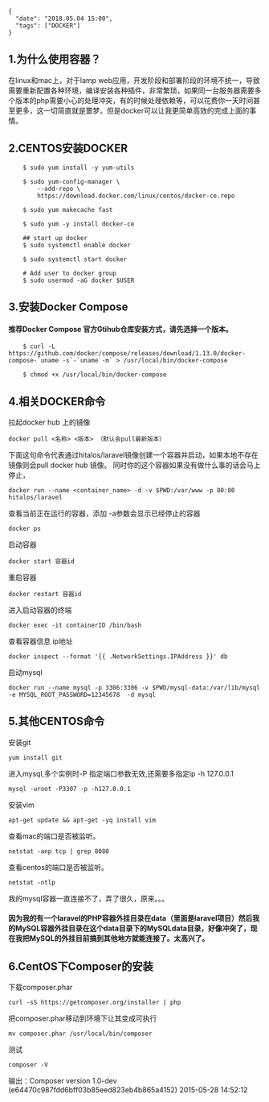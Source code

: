 ```jso
{
  "date": "2018.05.04 15:00",
  "tags": ["DOCKER"]
}
```



## 1.为什么使用容器？

在linux和mac上，对于lamp web应用，开发阶段和部署阶段的环境不统一，导致需要重新配置各种环境，编译安装各种插件，非常繁琐，如果同一台服务器需要多个版本的php需要小心的处理冲突，有的时候处理依赖等，可以花费你一天时间甚至更多，这一切简直就是噩梦。但是docker可以让我更简单高效的完成上面的事情。


## 2.CENTOS安装DOCKER

```shell
    $ sudo yum install -y yum-utils

    $ sudo yum-config-manager \
        --add-repo \
        https://download.docker.com/linux/centos/docker-ce.repo

    $ sudo yum makecache fast

    $ sudo yum -y install docker-ce

    ## start up docker
    $ sudo systemctl enable docker

    $ sudo systemctl start docker

    # Add user to docker group
    $ sudo usermod -aG docker $USER

```

## 3.安装Docker Compose


#### 推荐Docker Compose 官方Gtihub仓库安装方式，请先选择一个版本。
```shell
    $ curl -L https://github.com/docker/compose/releases/download/1.13.0/docker-compose-`uname -s`-`uname -m` > /usr/local/bin/docker-compose

    $ chmod +x /usr/local/bin/docker-compose
```

## 4.相关DOCKER命令
拉起docker hub 上的镜像

    docker pull <名称> <版本> （默认会pull最新版本）

下面这句命令代表通过hitalos/laravel镜像创建一个容器并启动，如果本地不存在镜像则会pull docker hub 镜像。
同时你的这个容器如果没有做什么事的话会马上停止，

    docker run --name <container_name> -d -v $PWD:/var/www -p 80:80 hitalos/laravel


查看当前正在运行的容器，添加 -a参数会显示已经停止的容器

    docker ps

启动容器

    docker start 容器id


重启容器

    docker restart 容器id

进入启动容器的终端

    docker exec -it containerID /bin/bash 

查看容器信息 ip地址

    docker inspect --format '{{ .NetworkSettings.IPAddress }}' db


启动mysql

    docker run --name mysql -p 3306:3306 -v $PWD/mysql-data:/var/lib/mysql -e MYSQL_ROOT_PASSWORD=12345678  -d mysql



## 5.其他CENTOS命令

安装git

    yum install git

进入mysql,多个实例时-P 指定端口参数无效,还需要多指定ip -h 127.0.0.1 

    mysql -uroot -P3307 -p -h127.0.0.1

 安装vim

    apt-get update && apt-get -yq install vim

查看mac的端口是否被监听。

    netstat -anp tcp | grep 8080

 查看centos的端口是否被监听。

    netstat -ntlp




我的mysql容器一直连接不了，弄了很久，原来。。。

#### 因为我的有一个laravel的PHP容器外挂目录在data（里面是laravel项目）然后我的MySQL容器外挂目录在这个data目录下的MySQLdata目录，好像冲突了，现在我把MySQL的外挂目前搞到其他地方就能连接了。太高兴了。




## 6.CentOS下Composer的安装

下载composer.phar 

    curl -sS https://getcomposer.org/installer | php

把composer.phar移动到环境下让其变成可执行 

    mv composer.phar /usr/local/bin/composer

测试

    composer -V 

输出：Composer version 1.0-dev (e64470c987fdd6bff03b85eed823eb4b865a4152) 2015-05-28 14:52:12